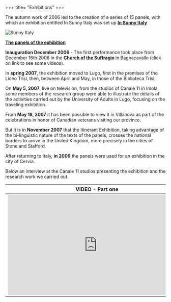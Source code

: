 +++
title= "Exhibitions"
+++

<!-- img src="/images/files/sunnyitaly.jpg" WIDTH="100" HEIGHT="100" -->


The autumn work of 2006 led to the creation of a series of 15 panels, with which an exhibition entitled In Sunny Italy was set up **[In Sunny Italy][sunny]**

![Sunny Italy](/images/files/sunnyitaly.jpg)

**[The panels of the exhibition][pannelli]**
                                  
**Inauguration December 2006** - The first performance took place from December 16th 2006 in the  **[Church of the Suffragio ][bagnacavallo]** in Bagnacavallo (click on link to see some videos). 

In **spring 2007**, the exhibition moved to Lugo, first in the premises of the Liceo Trisi, then, between April and May, in those of the Biblioteca Trisi. 

On **May 5, 2007**, live on television, from the studios of Canale 11 in Imola, some members of the research group were able to illustrate the details of the activities carried out by the University of Adults in Lugo, focusing on the traveling exhibition. 

From **May 18, 2007** it has been possible to view it in Villanova as part of the celebrations in honor of Canadian veterans visiting our province.

But it is in **November 2007**  that the Itinerant Exhibition, taking advantage of the bi-linguistic nature of the texts of the panels, crosses the national borders to arrive in the United Kingdom, more precisely in the cities of Stone and Stafford.

After returning to Italy, **in 2009** the panels were used for an exhibition in the city of Cervia.

Below an interview at the Canale 11 studios presenting the exhibition and the research work we carried out.


VIDEO - Part one  | VIDEO - Part two
---------------------|----------------------------
<iframe width="560" height="315" src="https://www.youtube.com/embed/Z891Qm4asUI" frameborder="0" allowfullscreen></iframe> | <iframe width="560" height="315" src="https://www.youtube.com/embed/aF5_cbBl8bE" frameborder="0" allowfullscreen></iframe>



<!-- table >
  <tr>
       <td width="50%"> "VIDEO - Prima parte" </td>
       <td width="50%"> "VIDEO - Seconda parte" </td>
</tr>    
<br>
<tr>
       <td width="50%"> 
<iframe width="560" height="315" src="https://www.youtube.com/embed/Z891Qm4asUI" frameborder="0" allowfullscreen></iframe>
</td>
       <td width="50%" >
<iframe width="560" height="315" src="https://www.youtube.com/embed/aF5_cbBl8bE" frameborder="0" allowfullscreen></iframe>
</td>
   </tr>

 </table-->

[sunny]: ./sunny-italy/
[bagnacavallo]: ./bagnacavallo/
[pannelli]: ./pannelli/